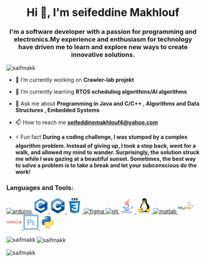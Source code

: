 <h1 align="center">Hi 👋, I'm seifeddine Makhlouf</h1>
<h3 align="center">I'm a software developer with a passion for programming and electronics.My experience and enthusiasm for technology have driven me to learn and explore new ways to create innovative solutions.</h3>

<p align="left"> <img src="https://komarev.com/ghpvc/?username=saifmakk&label=Profile%20views&color=0e75b6&style=flat" alt="saifmakk" /> </p>

- 🔭 I’m currently working on **Crawler-lab projekt**

- 🌱 I’m currently learning **RTOS scheduling algorithms/AI algorithms**

- 💬 Ask me about **Programming in Java and C/C++ , Algorithms and Data Structures , Embedded Systems**

- 📫 How to reach me **seifeddinemakhlouf4@yahoo.com**

- ⚡ Fun fact **During a coding challenge, I was stumped by a complex algorithm problem. Instead of giving up, I took a step back, went for a walk, and allowed my mind to wander. Surprisingly, the solution struck me while I was gazing at a beautiful sunset. Sometimes, the best way to solve a problem is to take a break and let your subconscious do the work!**

<h3 align="left"></h3>
<p align="left">
</p>

<h3 align="left">Languages and Tools:</h3>
<p align="left"> <a href="https://www.arduino.cc/" target="_blank" rel="noreferrer"> <img src="https://cdn.worldvectorlogo.com/logos/arduino-1.svg" alt="arduino" width="40" height="40"/> </a> <a href="https://www.cprogramming.com/" target="_blank" rel="noreferrer"> <img src="https://raw.githubusercontent.com/devicons/devicon/master/icons/c/c-original.svg" alt="c" width="40" height="40"/> </a> <a href="https://www.w3schools.com/cpp/" target="_blank" rel="noreferrer"> <img src="https://raw.githubusercontent.com/devicons/devicon/master/icons/cplusplus/cplusplus-original.svg" alt="cplusplus" width="40" height="40"/> </a> <a href="https://www.w3schools.com/css/" target="_blank" rel="noreferrer"> <img src="https://raw.githubusercontent.com/devicons/devicon/master/icons/css3/css3-original-wordmark.svg" alt="css3" width="40" height="40"/> </a> <a href="https://www.figma.com/" target="_blank" rel="noreferrer"> <img src="https://www.vectorlogo.zone/logos/figma/figma-icon.svg" alt="figma" width="40" height="40"/> </a> <a href="https://git-scm.com/" target="_blank" rel="noreferrer"> <img src="https://www.vectorlogo.zone/logos/git-scm/git-scm-icon.svg" alt="git" width="40" height="40"/> </a> <a href="https://www.java.com" target="_blank" rel="noreferrer"> <img src="https://raw.githubusercontent.com/devicons/devicon/master/icons/java/java-original.svg" alt="java" width="40" height="40"/> </a> <a href="https://www.linux.org/" target="_blank" rel="noreferrer"> <img src="https://raw.githubusercontent.com/devicons/devicon/master/icons/linux/linux-original.svg" alt="linux" width="40" height="40"/> </a> <a href="https://www.mathworks.com/" target="_blank" rel="noreferrer"> <img src="https://upload.wikimedia.org/wikipedia/commons/2/21/Matlab_Logo.png" alt="matlab" width="40" height="40"/> </a> <a href="https://www.mysql.com/" target="_blank" rel="noreferrer"> <img src="https://raw.githubusercontent.com/devicons/devicon/master/icons/mysql/mysql-original-wordmark.svg" alt="mysql" width="40" height="40"/> </a> <a href="https://www.oracle.com/" target="_blank" rel="noreferrer"> <img src="https://raw.githubusercontent.com/devicons/devicon/master/icons/oracle/oracle-original.svg" alt="oracle" width="40" height="40"/> </a> <a href="https://www.photoshop.com/en" target="_blank" rel="noreferrer"> <img src="https://raw.githubusercontent.com/devicons/devicon/master/icons/photoshop/photoshop-line.svg" alt="photoshop" width="40" height="40"/> </a> <a href="https://www.python.org" target="_blank" rel="noreferrer"> <img src="https://raw.githubusercontent.com/devicons/devicon/master/icons/python/python-original.svg" alt="python" width="40" height="40"/> </a> </p>

<p><img align="left" src="https://github-readme-stats.vercel.app/api/top-langs?username=saifmakk&show_icons=true&locale=en&layout=compact" alt="saifmakk" /></p>

<p>&nbsp;<img align="center" src="https://github-readme-stats.vercel.app/api?username=saifmakk&show_icons=true&locale=en" alt="saifmakk" /></p>

<p><img align="center" src="https://github-readme-streak-stats.herokuapp.com/?user=saifmakk&" alt="saifmakk" /></p>
